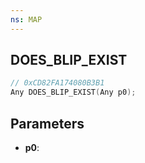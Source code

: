 ```yaml
---
ns: MAP
---
```

## DOES_BLIP_EXIST

```c
// 0xCD82FA174080B3B1
Any DOES_BLIP_EXIST(Any p0);
```

## Parameters
* **p0**:

